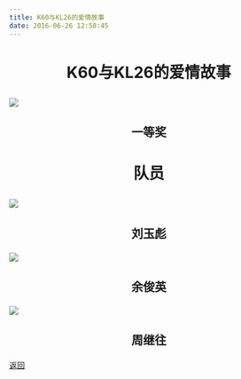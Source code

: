 ```yaml
---
title: K60与KL26的爱情故事
date: 2016-06-26 12:58:45
---
```


# <p align="center">K60与KL26的爱情故事</p>

![](http://bst.cooler-tec.com/honor/nationwide/smart_car/2016/%E5%8C%BA%E4%B8%80K60%E4%B8%8EKL26%E7%9A%84%E7%88%B1%E6%83%85%E6%95%85%E4%BA%8B.jpeg)

## <p align="center">一等奖</p>

# <p align="center">队员</p>

![](http://bst.cooler-tec.com/honor/nationwide/smart_car/2016/%E5%8C%BA%E4%B8%80%E5%88%98%E7%8E%89%E5%BD%AA.jpeg)
## <p align="center">刘玉彪</p>
![](http://bst.cooler-tec.com/honor/nationwide/smart_car/2016/%E5%8C%BA%E4%B8%80%E4%BD%99%E4%BF%8A%E8%8B%B1.jpeg)
## <p align="center">余俊英</p>
![](http://bst.cooler-tec.com/honor/nationwide/smart_car/2016/%E5%8C%BA%E4%B8%80%E5%91%A8%E7%BB%A7%E5%BE%80.jpeg)
## <p align="center">周继往</p>

[返回](../)